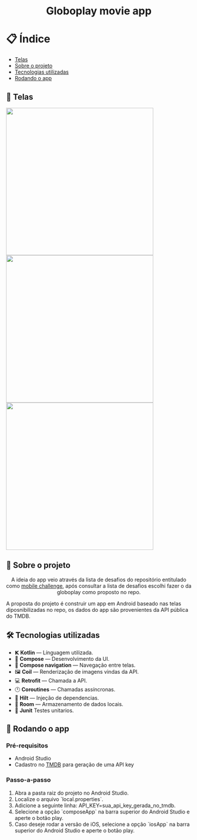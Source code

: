 <h1 align="center">
<br>
Globoplay movie app
</h1>

# 📋 Índice

- [Telas](#-Telas)
- [Sobre o projeto](#-Sobre-o-projeto)
- [Tecnologias utilizadas](#-Tecnologias-utilizadas)
- [Rodando o app](#-Rodando-o-app)

## 🎨 Telas

<p float="left">
<img src="https://github.com/globoi/globoplay-desafio-mobile/blob/master/assets/screenshots/home.jpg" width-="400" height="400">
<img src="https://github.com/globoi/globoplay-desafio-mobile/blob/master/assets/screenshots/my-list.jpg" width-="400" height="400">
<img src="https://github.com/globoi/globoplay-desafio-mobile/blob/master/assets/screenshots/highlights.jpg" width-="400" height="400">
</p>

## 📃 Sobre o projeto

<p align="center">
A ideia do app veio através da lista de desafios do repositório entitulado como <a href="https://github.com/robsonsilv4/mobile-challenges?tab=readme-ov-file">mobile challenge</a>, após consultar a lista de desafios escolhi fazer o da globoplay como proposto no repo.
</p>
<p>
A proposta do projeto é construir um app em Android baseado nas telas diposnibilizadas no repo, os dados do app são provenientes da API pública do TMDB.
</p>

## 🛠 Tecnologias utilizadas

- 𝗞 **Kotlin** — Línguagem utilizada.
- 📱 **Compose** — Desenvolvimento da UI.
- 🚢 **Compose navigation** — Navegação entre telas.
- 🖼️ **Coil** — Renderização de imagens vindas da API.
- 💻 **Retrofit** — Chamada a API.
- 🕛 **Coroutines** — Chamadas assíncronas.
- 💉 **Hilt** — Injeção de dependencias.
- 🎲 **Room** — Armazenamento de dados locais.
- 🧪️ **Junit** Testes unitarios.

## 🚀 Rodando o app

### Pré-requisitos

- Android Studio
- Cadastro no <a href="https://developer.themoviedb.org/docs/getting-started">TMDB</a> para geração de uma API key

### Passo-a-passo

<ol>
  <li>Abra a pasta raiz do projeto no Android Studio.</li>
  <li>Localize o arquivo `local.properties`.</li>
  <li>Adicione a seguinte linha:
  API_KEY=sua_api_key_gerada_no_tmdb.
  </li>
  <li>Selecione a opção `composeApp` na barra superior do Android Studio e aperte o botão play.</li>
  <li>Caso deseje rodar a versão de iOS, selecione a opção `iosApp` na barra superior do Android Studio e aperte o botão play.</li>
</ol>
